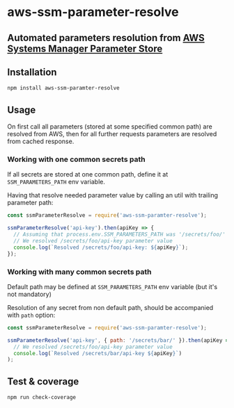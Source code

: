 # aws-ssm-parameter-resolve

## Automated parameters resolution from [AWS Systems Manager Parameter Store](https://aws.amazon.com/systems-manager/features/#Parameter_Store)

## Installation

```sh
npm install aws-ssm-paramter-resolve
```

## Usage

On first call all parameters (stored at some specified common path) are resolved from AWS, then for all further requests parameters are resolved from cached response.

### Working with one common secrets path

If all secrets are stored at one common path, define it at `SSM_PARAMETERS_PATH` env variable.

Having that resolve needed parameter value by calling an util with trailing parameter path:

```javascript
const ssmParameterResolve = require('aws-ssm-paramter-resolve');

ssmParameterResolve('api-key').then(apiKey => {
  // Assuming that process.env.SSM_PARAMETERS_PATH was '/secrets/foo/'
  // We resolved /secrets/foo/api-key parameter value
  console.log(`Resolved /secrets/foo/api-key: ${apiKey}`);
});
```

### Working with many common secrets path

Default path may be defined at `SSM_PARAMETERS_PATH` env variable (but it's not mandatory)

Resolution of any secret from non default path, should be accompanied with `path` option:

```javascript
const ssmParameterResolve = require('aws-ssm-paramter-resolve');

ssmParameterResolve('api-key', { path: '/secrets/bar/' }).then(apiKey =>
  // We resolved /secrets/foo/api-key parameter value
  console.log(`Resolved /secrets/bar/api-key ${apiKey}`)
);
```

## Test & coverage

```sh
npm run check-coverage
```

